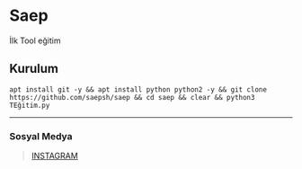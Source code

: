 # Saep
İlk Tool eğitim
## Kurulum

``apt install git -y &&
apt install python python2 -y
&& git clone https://github.com/saepsh/saep &&
cd saep && clear &&
python3 TEğitim.py``

------------------------
### Sosyal Medya
> [INSTAGRAM](https://Instagram.com/saep_official_/)
